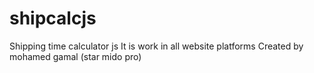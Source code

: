 # shipcalcjs
Shipping time calculator js
It is work in all website platforms 
Created by mohamed gamal (star mido pro) 
